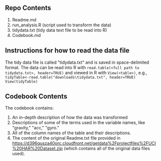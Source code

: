 ## Repo Contents
1. Readme.md
2. run_analysis.R (script used to transform the data)
3. tidydata.txt (tidy data text file to be read into R)
4. Codebook.md

## Instructions for how to read the data file

The tidy data file is called "tidydata.txt" and is saved in space-delimited format. The data can be read into R with 
`read.table(<full path to tidydata.txt>, header=TRUE)` 
and viewed in R with 
`View(<table>)`, 
e.g.,
`tidyTable<-read.table("downloads\tidydata.txt", header=TRUE)`
`View(tidyTable)`

## Codebook Contents
The codebook contains:
1. An in-depth description of how the data was transformed
2. Descriptions of some of the terms used in the variable names, like "gravity," "acc," "gyro." 
3. All of the column names of the table and their descriptions.
4. The content of the original Readme.txt file provided in https://d396qusza40orc.cloudfront.net/getdata%2Fprojectfiles%2FUCI%20HAR%20Dataset.zip (which contains all of the original data files used).
